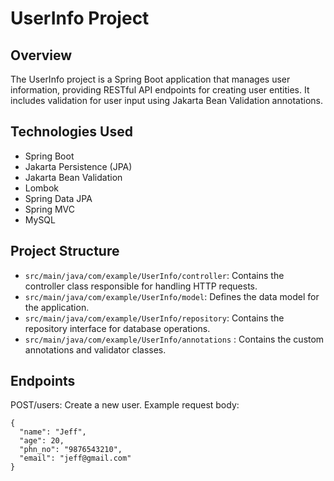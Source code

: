 
# UserInfo Project

## Overview

The UserInfo project is a Spring Boot application that manages user information, providing RESTful API endpoints for creating user entities. It includes validation for user input using Jakarta Bean Validation annotations.

## Technologies Used

- Spring Boot
- Jakarta Persistence (JPA)
- Jakarta Bean Validation
- Lombok
- Spring Data JPA
- Spring MVC
- MySQL

## Project Structure

- `src/main/java/com/example/UserInfo/controller`: Contains the controller class responsible for handling HTTP requests.
- `src/main/java/com/example/UserInfo/model`: Defines the data model for the application.
- `src/main/java/com/example/UserInfo/repository`: Contains the repository interface for database operations.
- `src/main/java/com/example/UserInfo/annotations` : Contains the custom annotations and validator classes.

## Endpoints
POST/users: Create a new user. Example request body:
```
{
  "name": "Jeff",
  "age": 20,
  "phn_no": "9876543210",
  "email": "jeff@gmail.com"
}
